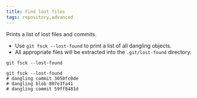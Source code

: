 ```yaml
---
title: Find lost files
tags: repository,advanced
---
```


Prints a list of lost files and commits.

- Use `git fsck --lost-found` to print a list of all dangling objects.
- All appropriate files will be extracted into the `.git/lost-found` directory.

```shell
git fsck --lost-found
```

```shell
git fsck --lost-found
# dangling commit 3050fc0de
# dangling blob 807e3fa41
# dangling commit 59ff8481d
```
